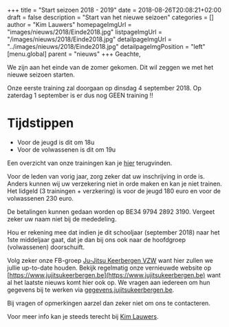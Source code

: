 +++
title = "Start seizoen 2018 - 2019"
date = 2018-08-26T20:08:21+02:00
draft = false
description = "Start van het nieuwe seizoen"
categories = []
author = "Kim Lauwers"
homepageImgUrl = "images/nieuws/2018/Einde2018.jpg"
listpageImgUrl = "/images/nieuws/2018/Einde2018.jpg"
detailpageImgUrl = "../images/nieuws/2018/Einde2018.jpg"
detailpageImgPosition = "left"
[menu.global]
    parent = "nieuws"
+++
Geachte,


We zijn aan het einde van de zomer gekomen. Dit wil zeggen we met het nieuwe seizoen starten.

Onze eerste training zal doorgaan op dinsdag 4 september 2018. Op zaterdag 1 september is er dus nog GEEN training !!
# Tijdstippen
* Voor de jeugd is dit om 18u
* Voor de volwassenen is dit om 19u

Een overzicht van onze trainingen kan je [hier](../trainingen.md) terugvinden.

Voor de leden van vorig jaar, zorg zeker dat uw inschrijving in orde is. Anders kunnen wij uw verzekering niet in orde maken en kan je niet trainen. 
Het lidgeld (3 trainingen + verzkering) is voor de jeugd 180 euro en voor de volwassenen 230 euro.

De betalingen kunnen gedaan worden op BE34 9794 2892 3190. Vergeet zeker uw naam niet bij de mededeling.

Hou er rekening mee dat indien je dit schooljaar (september 2018) naar het 1ste middeljaar gaat, dat je dan bij ons ook naar de hoofdgroep (volwassenen) doorschuift.

Volg zeker onze FB-groep [Ju-Jitsu Keerbergen VZW](https://www.facebook.com/groups/357231384348318/) want hier zullen we jullie up-to-date houden. Bekijk regelmatig onze vernieuwde website op [https://www.jujitsukeerbergen.be](https://www.jujitsukeerbergen.be) want al het laatste nieuws komt hier ook op.
We vragen aan iedereen om hun gegevens bij te werken via [gegevens.jujitsukeerbergen.be](gegevens.jujitsukeerbergen.beÈ).

Bij vragen of opmerkingen aarzel dan zeker niet om ons te contacteren.

Voor meer info kan je steeds terecht bij [Kim Lauwers](https://www.invictokeerbergen.be/trainers/#Kim_Lauwers).